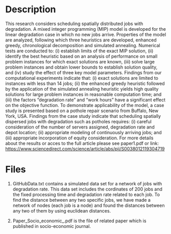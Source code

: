 # Description
This research considers scheduling spatially distributed jobs with degradation. A mixed integer programming (MIP) model is developed for the linear degradation case in which no new jobs arrive. Properties of the model are analyzed, following which three heuristics are developed, enhanced greedy, chronological decomposition and simulated annealing. Numerical tests are conducted to: (i) establish limits of the exact MIP solution, (ii) identify the best heuristic based on an analysis of performance on small problem instances for which exact solutions are known, (iii) solve large problem instances and obtain lower bounds to establish solution quality, and (iv) study the effect of three key model parameters. Findings from our computational experiments indicate that: (i) exact solutions are limited to instances with less than 14 jobs; (ii) the enhanced greedy heuristic followed by the application of the simulated annealing heuristic yields high quality solutions for large problem instances in reasonable computation time; and (iii) the factors “degradation rate” and “work hours” have a significant effect on the objective function. To demonstrate applicability of the model, a case study is presented based on a pothole repair scenario from Buffalo, New York, USA. Findings from the case study indicate that scheduling spatially dispersed jobs with degradation such as potholes requires: (i) careful consideration of the number of servers assigned, degradation rate and depot location; (ii) appropriate modeling of continuously arriving jobs; and (iii) appropriate incorporation of equity consideration. For more details about the results or acces to the full article please see paper1.pdf or link: https://www.sciencedirect.com/science/article/abs/pii/S0038012119304719

# Files
1) GitHubData.txt contains a simulated data set for a network of jobs with degradation rate. This data set includes the cordinates of 200 jobs and the fixed processing time and degradation rate related to each job. To find the distance between any two specific jobs, we have made a network of nodes (each job is a node) and found the distances between any two of them by using euclidean distances.

2) Paper_Socio_economic_.pdf is the file of related paper which is published in socio-economic journal.
